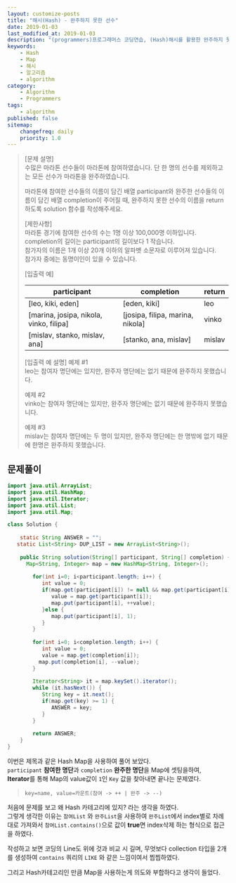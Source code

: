 ```yaml
---
layout: customize-posts
title: "해시(Hash) - 완주하지 못한 선수"
date: 2019-01-03
last_modified_at: 2019-01-03
description: "(programmers)프로그래머스 코딩연습, (Hash)해시를 활용한 완주하지 못한 선수 찾기"
keywords:
    - Hash
    - Map
    - 해시
    - 알고리즘
    - algorithm
category:
    - Algorithm
    - Programmers
tags:
    - algorithm
published: false
sitemap: 
    changefreq: daily
    priority: 1.0
---
```


>[문제 설명]  
>수많은 마라톤 선수들이 마라톤에 참여하였습니다. 단 한 명의 선수를 제외하고는 모든 선수가 마라톤을 완주하였습니다.  
>
>마라톤에 참여한 선수들의 이름이 담긴 배열 participant와 완주한 선수들의 이름이 담긴 배열 completion이 주어질 때, 완주하지 못한 선수의 이름을 return 하도록 solution 함수를 작성해주세요.  
>
>[제한사항]  
>마라톤 경기에 참여한 선수의 수는 1명 이상 100,000명 이하입니다.  
>completion의 길이는 participant의 길이보다 1 작습니다.  
>참가자의 이름은 1개 이상 20개 이하의 알파벳 소문자로 이루어져 있습니다.  
>참가자 중에는 동명이인이 있을 수 있습니다.  
>
>[입출력 예]  
>
>|participant|	completion|	return|
>|-----------|------------|-------|
>|[leo, kiki, eden]|	[eden, kiki]|	leo|
>|[marina, josipa, nikola, vinko, filipa]|	[josipa, filipa, marina, nikola]|	vinko|
>|[mislav, stanko, mislav, ana]	|[stanko, ana, mislav]|	mislav|
>
>[입출력 예 설명]
>예제 #1  
>leo는 참여자 명단에는 있지만, 완주자 명단에는 없기 때문에 완주하지 못했습니다.  
>
>예제 #2  
>vinko는 참여자 명단에는 있지만, 완주자 명단에는 없기 때문에 완주하지 못했습니다.  
>
>예제 #3  
>mislav는 참여자 명단에는 두 명이 있지만, 완주자 명단에는 한 명밖에 없기 때문에 한명은 완주하지 못했습니다.  

## 문제풀이

```java
import java.util.ArrayList;
import java.util.HashMap;
import java.util.Iterator;
import java.util.List;
import java.util.Map;

class Solution {
    
    static String ANSWER = "";
   static List<String> DUP_LIST = new ArrayList<String>();
    
    public String solution(String[] participant, String[] completion) {
      Map<String, Integer> map = new HashMap<String, Integer>();
     
        for(int i=0; i<participant.length; i++) {
           int value = 0;
           if(map.get(participant[i]) != null && map.get(participant[i]) > 0) {
              value = map.get(participant[i]);
              map.put(participant[i], ++value);
           }else {
              map.put(participant[i], 1);
           }
        }
        
        for(int i=0; i<completion.length; i++) {
           int value = 0;
           value = map.get(completion[i]);
          map.put(completion[i], --value);
        }
     
        Iterator<String> it = map.keySet().iterator();
        while (it.hasNext()) {
           String key = it.next();
           if(map.get(key) >= 1) {
              ANSWER = key;
           }
        }
              
        return ANSWER;
    }
}
```

이번은 제목과 같은 Hash Map을 사용하여 풀어 보았다.  
```participant``` **참여한 명단**과 ```completion``` **완주한 명단**을 Map에 셋팅을하여,  
**Iterator**를 통해 Map의 value값이 ```1```인 ```Key``` 값을 찾아내면 끝나는 문제였다.  
>```key=name, value=카운트(참여 -> ++ | 완주 -> --)```  

처음에 문제를 보고 왜 Hash 카테고리에 있지? 라는 생각을 하였다.  
그렇게 생각한 이유는 ```참여List``` 와 ```완주List```을 사용하여 ```완주List```에서 index별로 차례대로 가져와서 ```참여List.contains()```으로 값이 **true**면 index삭제 하는 형식으로 접근을 하였다.  

작성하고 보면 코딩의 Line도 위에 것과 비교 시 길며, 무엇보다 collection 타입을 2개를 생성하여 ```contains``` 쿼리의 ```LIKE``` 와 같은 느낌이여서 찝찝하였다.  

그리고 Hash카테고리인 만큼 Map을 사용하는게 의도와 부합하다고 생각이 들었다.  

